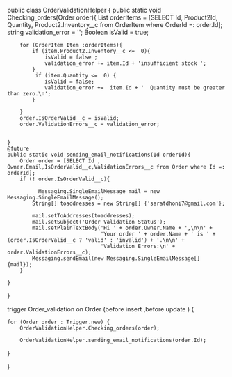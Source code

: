 






public class OrderValidationHelper {
    public static void Checking_orders(Order order){
        List<OrderItem> orderItems = [SELECT Id, Product2Id, Quantity, Product2.Inventory__c from OrderItem where OrderId =: order.Id];
        string validation_error = '';
        Boolean isValid = true;
        
        
        for (OrderItem Item :orderItems){
            if (item.Product2.Inventory__c <=  0){
                isValid = false ;
                validation_error += item.Id + 'insufficient stock ';
            }
             if (item.Quantity <=  0) {
                isValid = false;
                validation_error +=  item.Id + '  Quantity must be greater than zero.\n';
            }
            
        }
        order.IsOrderValid__c = isValid;
        order.ValidationErrors__c = validation_error;
        
 
    }
    @future 
    public static void sending_email_notifications(Id orderId){
        Order order = [SELECT Id , Owner.Email,IsOrderValid__c,ValidationErrors__c from Order where Id =: orderId];
        if (! order.IsOrderValid__c){
            
              Messaging.SingleEmailMessage mail = new Messaging.SingleEmailMessage();
            String[] toaddresses = new String[] {'saratdhoni7@gmail.com'}; 

            mail.setToAddresses(toaddresses);
            mail.setSubject('Order Validation Status');
            mail.setPlainTextBody('Hi ' + order.Owner.Name + ',\n\n' +
                                  'Your order ' + order.Name + ' is ' + (order.IsOrderValid__c ? 'valid' : 'invalid') + '.\n\n' +
                                  'Validation Errors:\n' + order.ValidationErrors__c);
            Messaging.sendEmail(new Messaging.SingleEmailMessage[] {mail});
        }
        
    }
    

}




trigger Order_validation on Order (before insert ,before update ) {
    
    
    for (Order order : Trigger.new) {
        OrderValidationHelper.Checking_orders(order);
        
        OrderValidationHelper.sending_email_notifications(order.Id);
    
}

}
